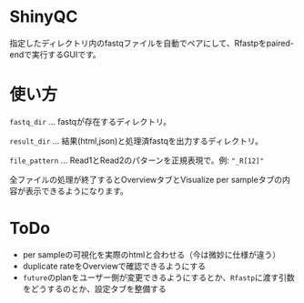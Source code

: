# ShinyQC
指定したディレクトリ内のfastqファイルを自動でペアにして、Rfastpをpaired-endで実行するGUIです。

# 使い方
`fastq_dir` ... fastqが存在するディレクトリ。

`result_dir` ... 結果(html,json)と処理済fastqを出力するディレクトリ。

`file_pattern` ... Read1とRead2のパターンを正規表現で。例: `"_R[12]"`

全ファイルの処理が終了するとOverviewタブとVisualize per sampleタブの内容が表示できるようになります。


# ToDo
- per sampleの可視化を実際のhtmlと合わせる（今は微妙に仕様が違う）
- duplicate rateをOverviewで確認できるようにする
- `future`のplanをユーザー側が変更できるようにするとか、`Rfastp`に渡す引数をどうするのとか、設定タブを整備する